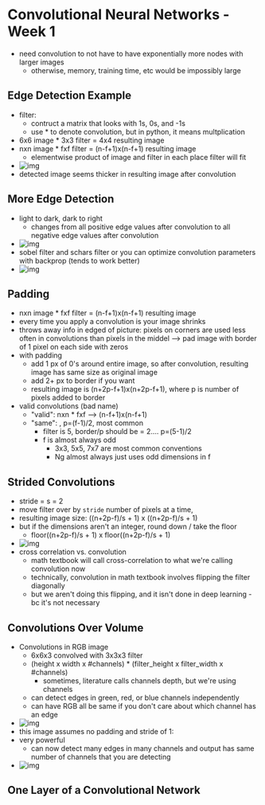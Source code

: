 # Convolutional Neural Networks - Week 1

- need convolution to not have to have exponentially more nodes with larger images
  - otherwise, memory, training time, etc would be impossibly large

## Edge Detection Example

- filter:
  - contruct a matrix that looks with 1s, 0s, and -1s
  - use * to denote convolution, but in python, it means multplication
- 6x6 image * 3x3 filter = 4x4 resulting image 
- nxn image * fxf filter = (n-f+1)x(n-f+1) resulting image 
  - elementwise product of image and filter in each place filter will fit
- ![img](https://github.com/chriseal/deep_learning_ai/4_ConvolutionalNeuralNetworks/blob/master/week1/4wk1_convolution_visual.png)
- detected image seems thicker in resulting image after convolution

## More Edge Detection

- light to dark, dark to right
  - changes from all positive edge values after convolution to all negative edge values after convolution
- ![img](https://github.com/chriseal/deep_learning_ai/4_ConvolutionalNeuralNetworks/blob/master/week1/4wk1_convolution_vertical_and_horizontal_filters.png)
- sobel filter and schars filter or you can optimize convolution parameters with backprop (tends to work better)
- ![img](https://github.com/chriseal/deep_learning_ai/4_ConvolutionalNeuralNetworks/blob/master/week1/4wk1_convolution_filter_options.png)

## Padding

- nxn image * fxf filter = (n-f+1)x(n-f+1) resulting image 
- every time you apply a convolution is your image shrinks
- throws away info in edged of picture: pixels on corners are used less often in convolutions than pixels in the middel
--> pad image with border of 1 pixel on each side with zeros
- with padding
  - add 1 px of 0's around entire image, so after convolution, resulting image has same size as original image
  - add 2+ px to border if you want
  - resulting image is (n+2p-f+1)x(n+2p-f+1), where p is number of pixels added to border
- valid convolutions (bad name)
  - "valid": nxn * fxf --> (n-f+1)x(n-f+1)
  - "same": , p=(f-1)/2, most common
    - filter is 5, border/p should be = 2.... p=(5-1)/2
    - f is almost always odd  
      - 3x3, 5x5, 7x7 are most common conventions
      - Ng almost always just uses odd dimensions in f
      
## Strided Convolutions

- stride = s = 2
- move filter over by `stride` number of pixels at a time, 
- resulting image size: ((n+2p-f)/s + 1) x ((n+2p-f)/s + 1)
- but if the dimensions aren't an integer, round down / take the floor
  - floor((n+2p-f)/s + 1) x floor((n+2p-f)/s + 1)
- ![img](https://github.com/chriseal/deep_learning_ai/4_ConvolutionalNeuralNetworks/blob/master/week1/4wk1_convolution_resulting_size.png)
- cross correlation vs. convolution
  - math textbook will call cross-correlation to what we're calling convolution now
  - technically, convolution in math textbook involves flipping the filter diagonally
  - but we aren't doing this flipping, and it isn't done in deep learning - bc it's not necessary

## Convolutions Over Volume

- Convolutions in RGB image
  - 6x6x3 convolved with 3x3x3 filter
  - (height x width x #channels) * (filter_height x filter_width x #channels)
    - sometimes, literature calls channels depth, but we're using channels
  - can detect edges in green, red, or blue channels independently
  - can have RGB all be same if you don't care about which channel has an edge
- ![img](https://github.com/chriseal/deep_learning_ai/4_ConvolutionalNeuralNetworks/blob/master/week1/4wk1_convolution_on_3d_volumes.png)
- this image assumes no padding and stride of 1:
- very powerful
  - can now detect many edges in many channels and output has same number of channels that you are detecting
- ![img](https://github.com/chriseal/deep_learning_ai/4_ConvolutionalNeuralNetworks/blob/master/week1/4wk1_convolution_multiple_filters.png)

## One Layer of a Convolutional Network



